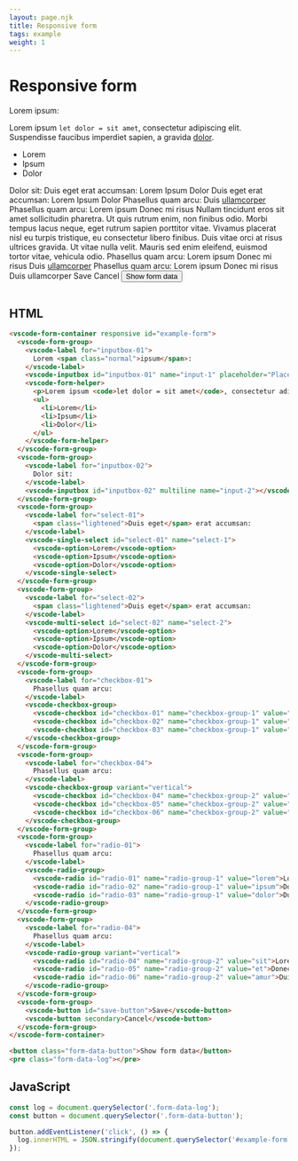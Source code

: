 ```yaml
---
layout: page.njk
title: Responsive form
tags: example
weight: 1
---
```


# Responsive form

<component-preview>
  <vscode-form-container responsive id="example-form">
    <vscode-form-group>
      <vscode-label for="inputbox-01">
        Lorem <span class="normal">ipsum</span>:
      </vscode-label>
      <vscode-inputbox id="inputbox-01" name="input-1" placeholder="Placeholder example"></vscode-inputbox>
      <vscode-form-helper>
        <p>Lorem ipsum <code>let dolor = sit amet</code>, consectetur adipiscing elit. <span class="error">Suspendisse</span> faucibus imperdiet sapien, a gravida <a href="#">dolor</a>.</p>
        <ul>
          <li>Lorem</li>
          <li>Ipsum</li>
          <li>Dolor</li>
        </ul>
      </vscode-form-helper>
    </vscode-form-group>
    <vscode-form-group>
      <vscode-label for="inputbox-02">
        Dolor sit:
      </vscode-label>
      <vscode-inputbox id="inputbox-02" multiline name="input-2"></vscode-inputbox>
    </vscode-form-group>
    <vscode-form-group>
      <vscode-label for="select-01">
        <span class="lightened">Duis eget</span> erat accumsan:
      </vscode-label>
      <vscode-single-select id="select-01" name="select-1">
        <vscode-option>Lorem</vscode-option>
        <vscode-option>Ipsum</vscode-option>
        <vscode-option>Dolor</vscode-option>
      </vscode-single-select>
    </vscode-form-group>
    <vscode-form-group>
      <vscode-label for="select-02">
        <span class="lightened">Duis eget</span> erat accumsan:
      </vscode-label>
      <vscode-multi-select id="select-02" name="select-2">
        <vscode-option>Lorem</vscode-option>
        <vscode-option>Ipsum</vscode-option>
        <vscode-option>Dolor</vscode-option>
      </vscode-multi-select>
    </vscode-form-group>
    <vscode-form-group>
      <vscode-label for="checkbox-01">
        Phasellus quam arcu:
      </vscode-label>
      <vscode-checkbox-group>
        <vscode-checkbox id="checkbox-01" name="checkbox-group-1" value="lorem" label="Lorem ipsum"></vscode-checkbox>
        <vscode-checkbox id="checkbox-02" name="checkbox-group-1" value="ipsum" label="Donec mi risus"></vscode-checkbox>
        <vscode-checkbox id="checkbox-03" name="checkbox-group-1" value="dolor">Duis <a href="#">ullamcorper</a></vscode-checkbox>
      </vscode-checkbox-group>
    </vscode-form-group>
    <vscode-form-group>
      <vscode-label for="checkbox-04">
        Phasellus quam arcu:
      </vscode-label>
      <vscode-checkbox-group variant="vertical">
        <vscode-checkbox id="checkbox-04" name="checkbox-group-2" value="sit">Lorem ipsum</vscode-checkbox>
        <vscode-checkbox id="checkbox-05" name="checkbox-group-2" value="et">Donec mi risus</vscode-checkbox>
        <vscode-checkbox id="checkbox-06" name="checkbox-group-2" value="amur">Nullam tincidunt eros sit amet sollicitudin pharetra. Ut quis rutrum enim, non finibus odio. Morbi tempus lacus neque, eget rutrum sapien porttitor vitae. Vivamus placerat nisl eu turpis tristique, eu consectetur libero finibus. Duis vitae orci at risus ultrices gravida. Ut vitae nulla velit. Mauris sed enim eleifend, euismod tortor vitae, vehicula odio.</vscode-checkbox>
      </vscode-checkbox-group>
    </vscode-form-group>
    <vscode-form-group>
      <vscode-label for="radio-01">
        Phasellus quam arcu:
      </vscode-label>
      <vscode-radio-group>
        <vscode-radio id="radio-01" name="radio-group-1" value="lorem">Lorem ipsum</vscode-radio>
        <vscode-radio id="radio-02" name="radio-group-1" value="ipsum">Donec mi risus</vscode-radio>
        <vscode-radio id="radio-03" name="radio-group-1" value="dolor">Duis <a href="#">ullamcorper</a></vscode-radio>
      </vscode-radio-group>
    </vscode-form-group>
    <vscode-form-group>
      <vscode-label for="radio-04">
        Phasellus quam arcu:
      </vscode-label>
      <vscode-radio-group variant="vertical">
        <vscode-radio id="radio-04" name="radio-group-2" value="sit">Lorem ipsum</vscode-radio>
        <vscode-radio id="radio-05" name="radio-group-2" value="et">Donec mi risus</vscode-radio>
        <vscode-radio id="radio-06" name="radio-group-2" value="amur">Duis ullamcorper</vscode-radio>
      </vscode-radio-group>
    </vscode-form-group>
    <vscode-form-group>
      <vscode-button id="save-button">Save</vscode-button>
      <vscode-button secondary>Cancel</vscode-button>
    </vscode-form-group>
  </vscode-form-container>
</component-preview>
<button class="form-data-button">Show form data</button>
<pre class="form-data-log"></pre>

<script type="module">
  const log = document.querySelector('.form-data-log');
  const button = document.querySelector('.form-data-button');

  button.addEventListener('click', () => {
    log.innerHTML = JSON.stringify(document.querySelector('#example-form').data, null, 2);
  });
</script>

## HTML

```html
<vscode-form-container responsive id="example-form">
  <vscode-form-group>
    <vscode-label for="inputbox-01">
      Lorem <span class="normal">ipsum</span>:
    </vscode-label>
    <vscode-inputbox id="inputbox-01" name="input-1" placeholder="Placeholder example"></vscode-inputbox>
    <vscode-form-helper>
      <p>Lorem ipsum <code>let dolor = sit amet</code>, consectetur adipiscing elit. <span class="error">Suspendisse</span> faucibus imperdiet sapien, a gravida <a href="#">dolor</a>.</p>
      <ul>
        <li>Lorem</li>
        <li>Ipsum</li>
        <li>Dolor</li>
      </ul>
    </vscode-form-helper>
  </vscode-form-group>
  <vscode-form-group>
    <vscode-label for="inputbox-02">
      Dolor sit:
    </vscode-label>
    <vscode-inputbox id="inputbox-02" multiline name="input-2"></vscode-inputbox>
  </vscode-form-group>
  <vscode-form-group>
    <vscode-label for="select-01">
      <span class="lightened">Duis eget</span> erat accumsan:
    </vscode-label>
    <vscode-single-select id="select-01" name="select-1">
      <vscode-option>Lorem</vscode-option>
      <vscode-option>Ipsum</vscode-option>
      <vscode-option>Dolor</vscode-option>
    </vscode-single-select>
  </vscode-form-group>
  <vscode-form-group>
    <vscode-label for="select-02">
      <span class="lightened">Duis eget</span> erat accumsan:
    </vscode-label>
    <vscode-multi-select id="select-02" name="select-2">
      <vscode-option>Lorem</vscode-option>
      <vscode-option>Ipsum</vscode-option>
      <vscode-option>Dolor</vscode-option>
    </vscode-multi-select>
  </vscode-form-group>
  <vscode-form-group>
    <vscode-label for="checkbox-01">
      Phasellus quam arcu:
    </vscode-label>
    <vscode-checkbox-group>
      <vscode-checkbox id="checkbox-01" name="checkbox-group-1" value="lorem" label="Lorem ipsum"></vscode-checkbox>
      <vscode-checkbox id="checkbox-02" name="checkbox-group-1" value="ipsum" label="Donec mi risus"></vscode-checkbox>
      <vscode-checkbox id="checkbox-03" name="checkbox-group-1" value="dolor">Duis <a href="#">ullamcorper</a></vscode-checkbox>
    </vscode-checkbox-group>
  </vscode-form-group>
  <vscode-form-group>
    <vscode-label for="checkbox-04">
      Phasellus quam arcu:
    </vscode-label>
    <vscode-checkbox-group variant="vertical">
      <vscode-checkbox id="checkbox-04" name="checkbox-group-2" value="sit">Lorem ipsum</vscode-checkbox>
      <vscode-checkbox id="checkbox-05" name="checkbox-group-2" value="et">Donec mi risus</vscode-checkbox>
      <vscode-checkbox id="checkbox-06" name="checkbox-group-2" value="amur">Nullam tincidunt eros sit amet sollicitudin pharetra. Ut quis rutrum enim, non finibus odio. Morbi tempus lacus neque, eget rutrum sapien porttitor vitae. Vivamus placerat nisl eu turpis tristique, eu consectetur libero finibus. Duis vitae orci at risus ultrices gravida. Ut vitae nulla velit. Mauris sed enim eleifend, euismod tortor vitae, vehicula odio.</vscode-checkbox>
    </vscode-checkbox-group>
  </vscode-form-group>
  <vscode-form-group>
    <vscode-label for="radio-01">
      Phasellus quam arcu:
    </vscode-label>
    <vscode-radio-group>
      <vscode-radio id="radio-01" name="radio-group-1" value="lorem">Lorem ipsum</vscode-radio>
      <vscode-radio id="radio-02" name="radio-group-1" value="ipsum">Donec mi risus</vscode-radio>
      <vscode-radio id="radio-03" name="radio-group-1" value="dolor">Duis <a href="#">ullamcorper</a></vscode-radio>
    </vscode-radio-group>
  </vscode-form-group>
  <vscode-form-group>
    <vscode-label for="radio-04">
      Phasellus quam arcu:
    </vscode-label>
    <vscode-radio-group variant="vertical">
      <vscode-radio id="radio-04" name="radio-group-2" value="sit">Lorem ipsum</vscode-radio>
      <vscode-radio id="radio-05" name="radio-group-2" value="et">Donec mi risus</vscode-radio>
      <vscode-radio id="radio-06" name="radio-group-2" value="amur">Duis ullamcorper</vscode-radio>
    </vscode-radio-group>
  </vscode-form-group>
  <vscode-form-group>
    <vscode-button id="save-button">Save</vscode-button>
    <vscode-button secondary>Cancel</vscode-button>
  </vscode-form-group>
</vscode-form-container>

<button class="form-data-button">Show form data</button>
<pre class="form-data-log"></pre>
```

## JavaScript

```javascript
const log = document.querySelector('.form-data-log');
const button = document.querySelector('.form-data-button');

button.addEventListener('click', () => {
  log.innerHTML = JSON.stringify(document.querySelector('#example-form').data, null, 2);
});
```